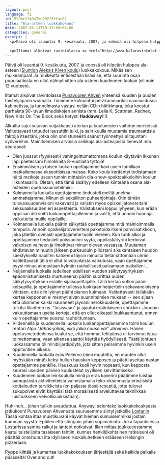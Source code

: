 ```yaml
---
layout: post
language: fi
id: 52dbcff4047ed29225ffac82
title: "Ala-asteen luokkakokous"
date: 2007-06-11T19:35:00+03:00
categories: general
excerpt: |
  <p>Päivä oli lauantai 9. kesäkuuta, 2007, ja edessä oli hilpeän hulppea ala-asteen (<a href="http://www.siuntio.fi/">Siuntion</a> <a href="http://www.siuntio.fi/akk/">Aleksis Kiven koulu</a>) luokkakokous. Mikäs sen muikeampaa! Ja muikeutta entisestään lisäsi se, että suurinta osaa populaatiosta en ollut nähnyt sitten ala-asteen kuudennen luokan (eli noin 12 vuoteen).</p>
  
  <p>Iltamat alkoivat ravintolassa <a href="http://www.kalaravintolat.fi/ahven_index.php">Punavuoren Ahven</a> yhteensä kuuden ja puolen taistelijaparin woimalla. Tiimimme kokoontui peräkammariksi naamioidussa kabinetissa, ja tunnelmasta vastasi neljän CD:n hittikimara, joka koostui parhaista 90-luvun limudiskojen annista (mm. Leila K, Scatman, Rednex, New Kids On The Block sekä tietysti <strong>Haddaway</strong>!!!).</p>
---
```

<p>Päivä oli lauantai 9. kesäkuuta, 2007, ja edessä oli hilpeän hulppea ala-asteen (<a href="http://www.siuntio.fi/">Siuntion</a> <a href="http://www.siuntio.fi/akk/">Aleksis Kiven koulu</a>) luokkakokous. Mikäs sen muikeampaa! Ja muikeutta entisestään lisäsi se, että suurinta osaa populaatiosta en ollut nähnyt sitten ala-asteen kuudennen luokan (eli noin 12 vuoteen).</p>

<p>Iltamat alkoivat ravintolassa <a href="http://www.kalaravintolat.fi/ahven_index.php">Punavuoren Ahven</a> yhteensä kuuden ja puolen taistelijaparin woimalla. Tiimimme kokoontui peräkammariksi naamioidussa kabinetissa, ja tunnelmasta vastasi neljän CD:n hittikimara, joka koostui parhaista 90-luvun limudiskojen annista (mm. Leila K, Scatman, Rednex, New Kids On The Block sekä tietysti <strong>Haddaway</strong>!!!).</p>

<p>Alkuilta sujui sujuvan sutjakkaasti aterian ja kuulumisien vaihdon merkeissä. Valitettavasti totuudet lausuttiin julki, ja sain kuulla muutamia traumaattisia faktoja itsestäni, jotka olin onnistuneesti saanut työnnettyä alitajuntani syövereihin. Mainitsemisen arvoisia seikkoja ala-asteajoista lienevät mm. seuraavat:</p>

<ul>
  <li>Olen juossut (fyysisesti) vahingoittumattomana koulun käytävän ikkunan läpi paetessani himokkaita 8-vuotiaita tyttöjä!</li>
  <li>Ensimmäisen ja toisen luokan opettajamme kävi usein lomillaan matkailemassa eksoottisissa maissa. Koko koulu kerääntyi todistamaan näitä matkoja usean tunnin mittaisiin dia-show-spektaakkeleihin koulun liikuntasaliin. Oletan, että tämä sisältyy edelleen kiinteänä osana ala-asteiden opetussuunnitelmiin.</li>
  <li>Kolmannella luokalla opettajamme tiedusteli meiltä unelma-ammattejamme. Minun oli seksiliiton puheenjohtaja. Otin tämän tulevaisuudenvisioni vakavasti ja valistin myös opiskelijatovereitani seksuaalisuuden eri aspekteista. Valistukseni loppui lyhyeen, kun erään oppilaan äiti soitti luokanopettajallemme ja valitti, että annoin huonoja vaikutteita muille oppilaille.</li>
  <li>Kolmannella luokalla päätin säikyttää opettajamme mitä mainioimmalla tempulla. Annoin opiskelijatovereitteni paketoida itseni pahvilaatikkoon, joka jätettiin ovelasti opettajamme tuolin viereen. Kun tunti alkoi ja opettajamme tiedusteli poissaoloni syytä, oppilaskätyrini kertoivat valkoisen valheen ja ilmoittivat minun olevan vessassa. Muutaman ahdistavan minuutin jälkeen purkauduin piilostani alkukantaisen huudon säestyksellä nauliten katseeni täysin minusta tietämättömään uhriini. Valitettavasti tällä ei ollut toivotunlaista vaikutusta, vaan opettajamme pyysi minua ainoastaan kylmän rauhallisesti palaamaan paikalleni...</li>
  <li>Neljännellä luokalla (edelleen edellisen vuoden säikytysyrityksen epäonnistumisesta murtuneena) päätin suorittaa uuden säikytysyrityksen eräälle sijaisopettajalle. Tällä kertaa sotkin pääni ketsupilla, ja opettajamme tullessa luokkaan hoipertelin sekavanoloisena väittäen, että olin lyönyt pääni pianon kulmaan. Valitettavasti tälläkään kertaa kepponen ei mennyt aivan suunnitelmien mukaan -- sen sijaan että olisimme kaikki nauraneet jäynäni nerokkuudelle, opettajamme tulkitsi tilanteen ns. "tosissaan" ja ajautui eräänlaiseen shokkiin. Jouduin vakuuttamaan useita kertoja, että en ollut oikeasti loukkaantunut, ennen kuin opettajamme suostui rauhoittumaan.</li>
  <li>Viidennellä ja kuudennella luokalla luokanopettajanamme toimi koulun rehtori <em>Alpo "Jahas-jahas, eikö jalka nouse vai" Järvinen</em>. Hänen opetusmetodeihinsa kuului se, että hommat tehtyänsä ei tarvinnut istua toimettomana, vaan aikansa saattoi käyttää hyödyllisesti. Tästä johtuen luokassamme oli minibiljardipöytä, jota sitten pelasimme hyvinkin usein oppituntien aikana.</li>
  <li>Kuudennella luokalla eräs Pellervo (nimi muutettu, en muuten ollut myöskään minä!) keksi hullun hauskan kepposen ja päätti asettaa nastan opettajamme penkille. Hauskuus kuoli hyvin nopeasti, kun kepposta seurasi useiden päivien kuulustelut syyllisen selvittämiseksi.</li>
  <li>Kuudennen luokan leirikoululla minä ja eräs kaverini päätimme luistaa aamupäivän aktiviteeteista valmistamalla teko-oksennusta erinäisistä kotitalouden tarvikkeista (en paljasta tässä reseptiä, jotta tulevat sukupolvet eivät käyttäisi tätä moraalisesti arveluttavaa tekniikkaa luistaakseen velvollisuuksistaan).</li>
</ul>

<p>Huh-huh... johan tulikin avauduttua. Anyway, selonteko luokkakokouksesta jatkukoon! Punavuoren Ahvenesta seurueemme siirtyi jatkoille <a href="http://www.lostandfound.fi/">Lostariin</a>. Tässä kohtaa iltaa muistikuvani käyvät hieman sumuisemmiksi jostain kumman syystä. Epäilen että söin/join jotain sopimatonta. Joka tapauksessa Lostarissa samba raikui ja lanteet notkuivat. Illan mittaa joukkueestamme kaatui taistelijoita tasaiseen tahtiin, kunnes henkilökohtainen ratkaisuni oli päättää onnistunut ilta idylliseen ruokailuhetkeen erääseen Helsingin pizzeriaan.</p>

<p>Pyppe kiittää ja kumartaa luokkakokouksen järjestäjiä sekä kaikkia paikalle päässeitä! Over and out!</p>